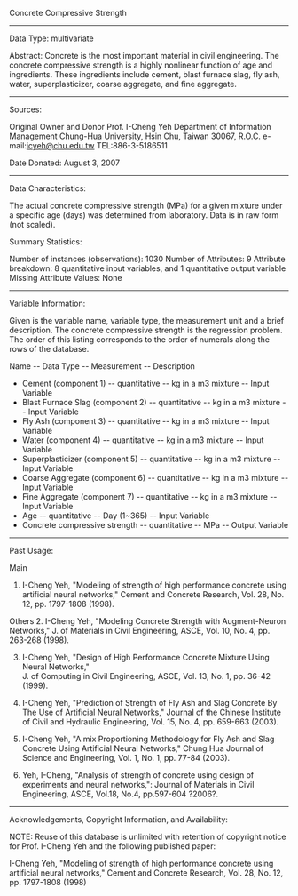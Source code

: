 Concrete Compressive Strength 

---------------------------------

Data Type: multivariate
 
Abstract: Concrete is the most important material in civil engineering. The 
concrete compressive strength is a highly nonlinear function of age and 
ingredients. These ingredients include cement, blast furnace slag, fly ash, 
water, superplasticizer, coarse aggregate, and fine aggregate.

---------------------------------

Sources: 

  Original Owner and Donor
  Prof. I-Cheng Yeh
  Department of Information Management 
  Chung-Hua University, 
  Hsin Chu, Taiwan 30067, R.O.C.
  e-mail:icyeh@chu.edu.tw
  TEL:886-3-5186511

  Date Donated: August 3, 2007
 
---------------------------------

Data Characteristics:
    
The actual concrete compressive strength (MPa) for a given mixture under a 
specific age (days) was determined from laboratory. Data is in raw form (not scaled). 

Summary Statistics: 

Number of instances (observations): 1030
Number of Attributes: 9
Attribute breakdown: 8 quantitative input variables, and 1 quantitative output variable
Missing Attribute Values: None

---------------------------------

Variable Information:

Given is the variable name, variable type, the measurement unit and a brief description. 
The concrete compressive strength is the regression problem. The order of this listing 
corresponds to the order of numerals along the rows of the database. 

Name -- Data Type -- Measurement -- Description

- Cement (component 1) -- quantitative -- kg in a m3 mixture -- Input Variable <br>
- Blast Furnace Slag (component 2) -- quantitative -- kg in a m3 mixture -- Input Variable <br>
- Fly Ash (component 3) -- quantitative -- kg in a m3 mixture -- Input Variable <br>
- Water (component 4) -- quantitative -- kg in a m3 mixture -- Input Variable <br>
- Superplasticizer (component 5) -- quantitative -- kg in a m3 mixture -- Input Variable <br>
- Coarse Aggregate (component 6) -- quantitative -- kg in a m3 mixture -- Input Variable <br>
- Fine Aggregate (component 7) -- quantitative -- kg in a m3 mixture -- Input Variable <br>
- Age -- quantitative -- Day (1~365) -- Input Variable <br>
- Concrete compressive strength -- quantitative -- MPa -- Output Variable <br>

---------------------------------

Past Usage: 

Main
1. I-Cheng Yeh, "Modeling of strength of high performance concrete using artificial 
neural networks," Cement and Concrete Research, Vol. 28, No. 12, pp. 1797-1808 (1998).

Others
2. I-Cheng Yeh, "Modeling Concrete Strength with Augment-Neuron Networks," J. of 
Materials in Civil Engineering, ASCE, Vol. 10, No. 4, pp. 263-268 (1998).

3. I-Cheng Yeh, "Design of High Performance Concrete Mixture Using Neural Networks,"  
J. of Computing in Civil Engineering, ASCE, Vol. 13, No. 1, pp. 36-42 (1999).

4. I-Cheng Yeh, "Prediction of Strength of Fly Ash and Slag Concrete By The Use of 
Artificial Neural Networks," Journal of the Chinese Institute of Civil and Hydraulic 
Engineering, Vol. 15, No. 4, pp. 659-663 (2003).

5. I-Cheng Yeh, "A mix Proportioning Methodology for Fly Ash and Slag Concrete Using 
Artificial Neural Networks," Chung Hua Journal of Science and Engineering, Vol. 1, No. 
1, pp. 77-84 (2003).

6. Yeh, I-Cheng, "Analysis of strength of concrete using design of experiments and 
neural networks,": Journal of Materials in Civil Engineering, ASCE, Vol.18, No.4, 
pp.597-604 ?2006?.

---------------------------------

Acknowledgements, Copyright Information, and Availability:

NOTE: Reuse of this database is unlimited with retention of copyright notice for 
Prof. I-Cheng Yeh and the following published paper:

I-Cheng Yeh, "Modeling of strength of high performance concrete using artificial 
neural networks," Cement and Concrete Research, Vol. 28, No. 12, pp. 1797-1808 (1998)


